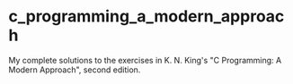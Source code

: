 # c_programming_a_modern_approach

My complete solutions to the exercises in K. N. King's "C Programming: A Modern Approach", second edition.
